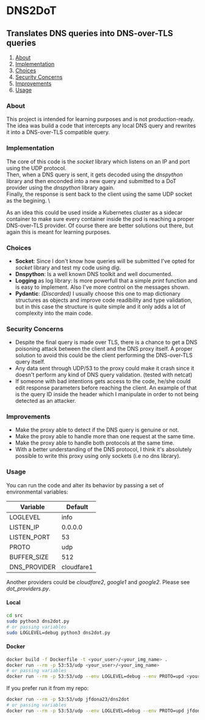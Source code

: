 # DNS2DoT

## Translates DNS queries into DNS-over-TLS queries

1. [About](#about)
1. [Implementation](#implementation)
1. [Choices](#choices)
1. [Security Concerns](#security-concerns)
1. [Improvements](#improvements)
1. [Usage](#usage)

### About
This project is intended for learning purposes and is not production-ready. \
The idea was build a code that intercepts any local DNS query and rewrites it into a DNS-over-TLS compatible query.

### Implementation
The core of this code is the _socket_ library which listens on an IP and port using the UDP protocol. \
Then, when a DNS query is sent, it gets decoded using the _dnspython_ library and then enconded into a new query and submitted to a DoT provider using the _dnspython_ library again. \
Finally, the response is sent back to the client using the same UDP socket as the begining. \

As an idea this could be used inside a Kubernetes cluster as a sidecar container to make sure every container inside the pod is reaching a proper DNS-over-TLS provider. Of course there are better solutions out there, but again this is meant for learning purposes.

### Choices
* __Socket__: Since I don't know how queries will be submitted I've opted for _socket_ library and test my code using _dig_.
* __Dnspython__: Is a well known DNS toolkit and well documented.
* __Logging__ as log library: Is more powerfull that a simple _print_ function and is easy to implement. Also I've more control on the messages shown.
* __Pydantic__: _(Discarded)_ I usually choose this one to map dictionary structures as objects and improve code readibility and type validation, but in this case the structure is quite simple and it only adds a lot of complexity into the main code.

### Security Concerns
* Despite the final query is made over TLS, there is a chance to get a DNS poisoning attack between the client and the DNS proxy itself. A proper solution to avoid this could be the client performing the DNS-over-TLS query itself.
* Any data sent through UDP/53 to the proxy could make it crash since it doesn't perform any kind of DNS query validation. (tested with netcat)
* If someone with bad intentions gets access to the code, he/she could edit response parameters before reaching the client. An example of that is the query ID inside the header which I manipulate in order to not being detected as an attacker.

### Improvements
* Make the proxy able to detect if the DNS query is genuine or not.
* Make the proxy able to handle more than one request at the same time.
* Make the proxy able to handle both protocols at the same time.
* With a better understanding of the DNS protocol, I think it's absolutely possible to write this proxy using only sockets (i.e no dns library).

### Usage
You can run the code and alter its behavior by passing a set of environmental variables:

| Variable     | Default    |
|--------------|------------|
| LOGLEVEL     | info       |
| LISTEN_IP    | 0.0.0.0    |
| LISTEN_PORT  | 53         |
| PROTO        | udp        |
| BUFFER_SIZE  | 512        |
| DNS_PROVIDER | cloudfare1 |

Another providers could be _cloudfare2_, _google1_ and _google2_. Please see _dot_providers.py_.

#### Local
```bash
cd src
sudo python3 dns2dot.py
# or passing variables
sudo LOGLEVEL=debug python3 dns2dot.py
```

#### Docker
```bash
docker build -f Dockerfile -t <your_user>/<your_img_name> .
docker run --rm -p 53:53/udp <your_user>/<your_img_name>
# or passing variables
docker run --rm -p 53:53/udp --env LOGLEVEL=debug --env PROTO=upd <your_user>/<your_img_name>
```
If you prefer run it from my repo:
```bash
docker run --rm -p 53:53/udp jfdona23/dns2dot
# or passing variables
docker run --rm -p 53:53/udp --env LOGLEVEL=debug --env PROTO=upd jfdona23/dns2dot
```
